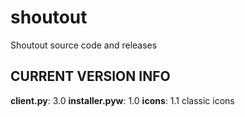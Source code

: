 # shoutout
Shoutout source code and releases

## **CURRENT VERSION INFO**

**client.py**: 3.0
**installer.pyw**: 1.0
**icons**: 1.1 classic icons
